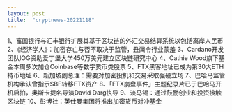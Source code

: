 ```yaml
---
layout: post
title:  "cryptnews-20221118"
---
```

1、富国银行与汇丰银行扩展其基于区块链的外汇交易结算系统以包括离岸人民币
2、《经济学人》：加密存亡与否不取决于监管，丑闻令行业蒙羞
3、Cardano开发团队IOG资助爱丁堡大学450万美元建立区块链研究中心
4、Cathie Wood旗下基金本周多次加仓Coinbase等数字货币类股票
5、FTX黑客地址已成为第30大ETH持币地址
6、新加坡副总理：需要对加密投机和交易采取强硬立场
7、巴哈马监管机构承认曾指示SBF转移FTX资产
8、「FTX崩盘事件」主题纪录片已于巴哈马开机启拍，奥斯卡提名导演David Darg执导
9、淡马锡：通过鼓励创业和投资接触区块链
10、彭博社：英仕曼集团将推出加密货币对冲基金
